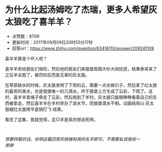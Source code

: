 # 为什么比起汤姆吃了杰瑞，更多人希望灰太狼吃了喜羊羊？
- 点赞数：8709
- 更新时间：2017年09月09日20时55分17秒
- 回答url：https://www.zhihu.com/question/63416110/answer/209241109
<body>
 <p data-pid="4LR-WBSX">喜羊羊算是个坏人吧？</p>
 <p data-pid="M3nPpb8s">喜羊羊卖给朋友们保险，然后他的朋友们来狼堡周围大吵大闹扰民，结果泰哥来了之后羊全跑了，被罚的反而是无辜的灰太狼。</p>
 <p data-pid="ixtHRngi">在草原缺水的时候，灰太狼发明了下雨的云，需要一点水做引子，然后拿了红太狼的最贵的香水，也是狼堡唯一的几滴水。终于狼堡上方生成了云彩，下雨了。这时，喜羊羊拿绳子牵走了云彩。然后拖到了羊村。灰太狼只能眼睁睁看着自己的东西被拿走。然后喜羊羊在羊村举办了泼水节，而狼堡滴水不剩。动画结局以 灰太狼被红太狼用平底锅打飞 结束。</p>
 <p data-pid="CiH17VVj">看完了这集，我就觉得，这只羊是真的很该死啊。</p>
 <br>
 <p data-pid="CQkg2KYF"><i>想要转载的话，标明这篇回答的链接和我的名字即可，不需要私信我啦～<br>
   谢谢</i></p>
</body>